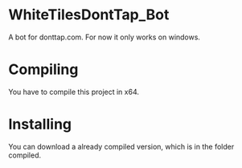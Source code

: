 # WhiteTilesDontTap_Bot
 A bot for donttap.com. For now it only works on windows.
# Compiling
 You have to compile this project in x64.
# Installing
 You can download a already compiled version, which is in the folder compiled. 
